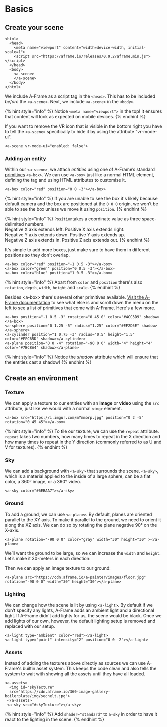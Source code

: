 # Basics

## Create your scene

```markup
<html>
  <head>
    <meta name="viewport" content="width=device-width, initial-scale=1">
    <script src="https://aframe.io/releases/0.9.2/aframe.min.js"></script>
  </head>
  <body>
    <a-scene>
    </a-scene>
  </body>
</html>
```

We include A-Frame as a script tag in the `<head>`. This has to be included _before_ the `<a-scene>`. Next, we include `<a-scene>` in the `<body>`.

{% hint style="info" %}
Notice `<meta name="viewport">` in the top! It ensures that content will look as expected on mobile devices.
{% endhint %}

If you want to remove the VR icon that is visible in the bottom right you have to tell the `<a-scene>` specifically to hide it by using the attribute "vr-mode-ui".

```markup
<a-scene vr-mode-ui="enabled: false">
```

### Adding an entity

Within our `<a-scene>`, we attach _entities_ using one of A-Frame’s standard [primitives](https://aframe.io/docs/0.8.0/primitives/) `<a-box>`. We can use `<a-box>` just like a normal HTML element, defining the tag and using HTML attributes to customise it.

```markup
<a-box color="red" position="0 0 -3"></a-box>
```

{% hint style="info" %}
If you are unable to see the box it's likely because default camera and the box are positioned at the `0 0 0` origin, we won’t be able to see the box unless we move it using `position`. 
{% endhint %}

{% hint style="info" %}
`Position`takes a coordinate value as three space-delimited numbers.   
Negative X axis extends left. Positive X axis extends right.   
Negative Y axis extends down. Positive Y axis extends up.   
Negative Z axis extends in. Positive Z axis extends out.
{% endhint %}

It's simple to add more boxes, just make sure to have them in different positions so they don't overlap.

```markup
<a-box color="red" position="-1 0.5 -3"></a-box>
<a-box color="green" position="0 0.5 -3"></a-box>
<a-box color="blue" position="1 0.5 -3"></a-box>
```

{% hint style="info" %}
Apart from `color` and `position` there's also `rotation`, `depth`, `width`, `height` and `scale`.
{% endhint %}

Besides &lt;a-box&gt; there's several other primitives available. [Visit the A-Frame documentation](https://aframe.io/docs/0.9.0/introduction/) to see what else is and scroll down the menu on the left to see a list of primitives that come with A-Frame. Here's a few more.

```markup
<a-box position="-1 0.5 -3" rotation="0 45 0" color="#4CC3D9" shadow></a-box>
<a-sphere position="0 1.25 -5" radius="1.25" color="#EF2D5E" shadow></a-sphere>
<a-cylinder position="1 0.75 -3" radius="0.5" height="1.5" color="#FFC65D" shadow></a-cylinder>
<a-plane position="0 0 -4" rotation="-90 0 0" width="4" height="4" color="#7BC8A4" shadow></a-plane>
```

{% hint style="info" %}
Notice the _shadow_ attribute which will ensure that the entities cast a shadow!
{% endhint %}

## Create an environment

### Texture

We can apply a texture to our entities with an **image** or **video** using the `src` attribute, just like we would with a normal `<img>` element.

```markup
<a-box src="https://i.imgur.com/mYmmbrp.jpg" position="0 2 -5" rotation="0 45 45"></a-box>
```

{% hint style="info" %}
To tile our texture, we can use the `repeat` attribute. `repeat` takes two numbers, how many times to repeat in the X direction and how many times to repeat in the Y direction \(commonly referred to as U and V for textures\).
{% endhint %}

### Sky

We can add a background with `<a-sky>` that surrounds the scene. `<a-sky>`, which is a material applied to the inside of a large sphere, can be a flat color, a 360° image, or a 360° video.

```markup
<a-sky color="#6EBAA7"></a-sky>
```

### Ground

To add a ground, we can use `<a-plane>`. By default, planes are oriented parallel to the XY axis. To make it parallel to the ground, we need to orient it along the XZ axis. We can do so by rotating the plane negative 90° on the X-axis. 

```markup
<a-plane rotation="-90 0 0" color="gray" width="30" height="30" ></a-plane>
```

We’ll want the ground to be large, so we can increase the `width` and `height`. Let’s make it 30-meters in each direction:

Then we can apply an image texture to our ground:

```markup
<a-plane src="https://cdn.aframe.io/a-painter/images/floor.jpg" rotation="-90 0 0" width="30" height="30"></a-plane>
```

### Lighting

We can change how the scene is lit by using `<a-light>`. By default if we don’t specify any lights, A-Frame adds an ambient light and a directional light. If A-Frame didn’t add lights for us, the scene would be black. Once we add lights of our own, however, the default lighting setup is removed and replaced with our setup.

```markup
<a-light type="ambient" color="red"></a-light>
<a-light type="point" intensity="2" position="0 0 -2"></a-light>
```

### Assets

Instead of adding the textures above directly as sources we can use A-Frame's builtin asset system. This keeps the code clean and also tells the system to wait with showing all the assets until they have all loaded.

```markup
<a-assets>
  <img id="skyTexture"
  src="https://cdn.aframe.io/360-image-gallery-boilerplate/img/sechelt.jpg">
 </a-assets>
 <a-sky src="#skyTexture"></a-sky>
```

{% hint style="info" %}
Add `shader="standard"` to `a-sky` in order to have it react to the lighting in the scene.
{% endhint %}

